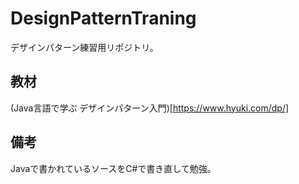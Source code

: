 # DesignPatternTraning
 デザインパターン練習用リポジトリ。

## 教材

(Java言語で学ぶ デザインパターン入門)[https://www.hyuki.com/dp/]

## 備考

Javaで書かれているソースをC#で書き直して勉強。
